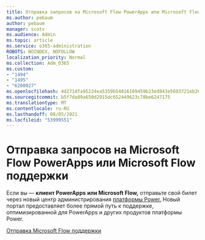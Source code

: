 ```yaml
---
title: Отправка запросов на Microsoft Flow PowerApps или Microsoft Flow поддержки
ms.author: pebaum
author: pebaum
manager: scotv
ms.audience: Admin
ms.topic: article
ms.service: o365-administration
ROBOTS: NOINDEX, NOFOLLOW
localization_priority: Normal
ms.collection: Adm_O365
ms.custom:
- "1494"
- "1495"
- "6200027"
ms.openlocfilehash: 4d271dfa95224ea5359b54816109459b23ed843e5693721eb264e416cbe29eb0
ms.sourcegitcommit: b5f7da89a650d2915dc652449623c78be6247175
ms.translationtype: MT
ms.contentlocale: ru-RU
ms.lasthandoff: 08/05/2021
ms.locfileid: "53999551"
---
```

# <a name="submit-powerapps-or-microsoft-flow-support-requests"></a>Отправка запросов на Microsoft Flow PowerApps или Microsoft Flow поддержки

Если вы — **клиент PowerApps** **или Microsoft Flow,** отправьте свой билет через новый центр администрирования [платформы Power.](https://admin.powerplatform.microsoft.com/support?newTicket&product=15819) Новый портал предоставляет более прямой путь к поддержке, оптимизированной для PowerApps и других продуктов платформы Power.

[Отправка Microsoft Flow поддержки](https://admin.powerplatform.microsoft.com/support?newTicket&product=Flow)
